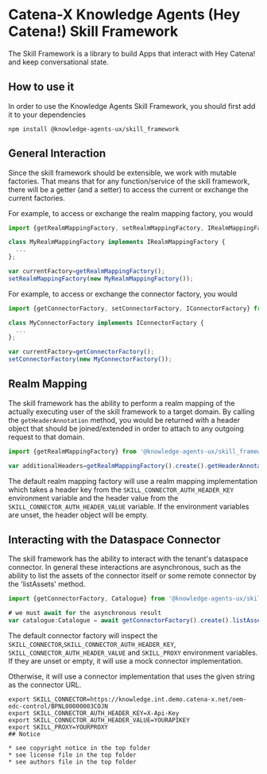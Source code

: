 # Catena-X Knowledge Agents (Hey Catena!) Skill Framework

The Skill Framework is a library to build Apps that interact with Hey Catena! and keep conversational state.

## How to use it

In order to use the Knowledge Agents Skill Framework, you should first add it to your dependencies

```console
npm install @knowledge-agents-ux/skill_framework
```

## General Interaction

Since the skill framework should be extensible, we work with mutable factories. That means that for any
function/service of the skill framework, there will be a getter (and a setter) to access the current or exchange the current
factories.

For example, to access or exchange the realm mapping factory, you would

```typescript
import {getRealmMappingFactory, setRealmMappingFactory, IRealmMappingFactory} from '@knowledge-agents-ux/skill_framework';

class MyRealmMappingFactory implements IRealmMappingFactory {
  ...
};

var currentFactory=getRealmMappingFactory();
setRealmMappingFactory(new MyRealmMappingFactory());
```

For example, to access or exchange the connector factory, you would

```typescript
import {getConnectorFactory, setConnectorFactory, IConnectorFactory} from '@knowledge-agents-ux/skill_framework';

class MyConnectorFactory implements IConnectorFactory {
  ...
};

var currentFactory=getConnectorFactory();
setConnectorFactory(new MyConnectorFactory());
```

## Realm Mapping

The skill framework has the ability to perform a realm mapping of the actually executing user of the skill framework 
to a target domain. By calling the `getHeaderAnnotation` method, you would be returned with a header object that
should be joined/extended in order to attach to any outgoing request to that domain.

```typescript
import {getRealmMappingFactory} from '@knowledge-agents-ux/skill_framework';

var additionalHeaders=getRealmMappingFactory().create().getHeaderAnnotation('http://www.example.com');
```

The default realm mapping factory will use a realm mapping implementation which takes a header key from the `SKILL_CONNECTOR_AUTH_HEADER_KEY` environment variable 
and the header value from the `SKILL_CONNECTOR_AUTH_HEADER_VALUE` variable. If the environment variables are unset, the header object will be empty.

## Interacting with the Dataspace Connector

The skill framework has the ability to interact with the tenant's dataspace connector. In general these interactions are asynchronous, such as the ability
to list the assets of the connector itself or some remote connector by the 'listAssets' method.

```typescript
import {getConnectorFactory, Catalogue} from '@knowledge-agents-ux/skill_framework';

# we must await for the asynchronous result
var catalogue:Catalogue = await getConnectorFactory().create().listAssets();
```

The default connector factory will inspect the `SKILL_CONNECTOR`,`SKILL_CONNECTOR_AUTH_HEADER_KEY`, `SKILL_CONNECTOR_AUTH_HEADER_VALUE` and `SKILL_PROXY` environment variables. 
If they are unset or empty, it will use a mock connector implementation. 

Otherwise, it will use a connector implementation that uses the given string as the connector URL.

```console
export SKILL_CONNECTOR=https://knowledge.int.demo.catena-x.net/oem-edc-control/BPNL00000003COJN
export SKILL_CONNECTOR_AUTH_HEADER_KEY=X-Api-Key
export SKILL_CONNECTOR_AUTH_HEADER_VALUE=YOURAPIKEY
export SKILL_PROXY=YOURPROXY
## Notice

* see copyright notice in the top folder
* see license file in the top folder
* see authors file in the top folder





